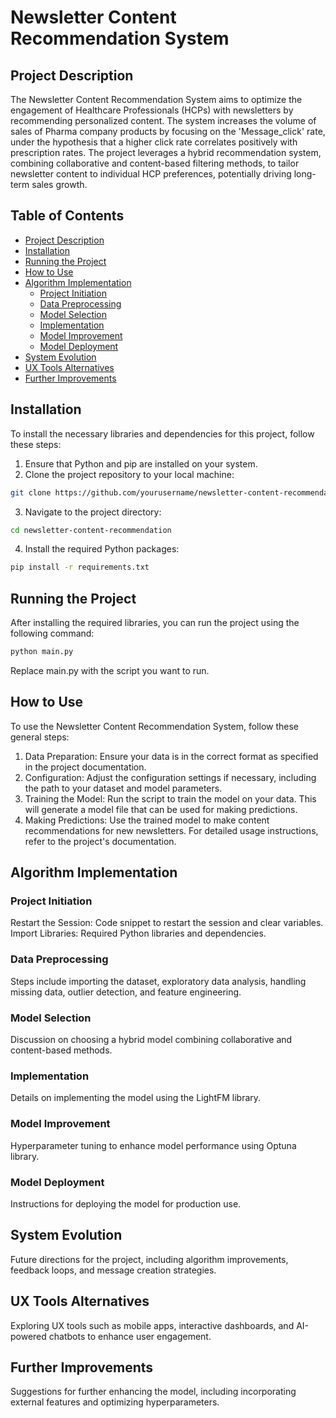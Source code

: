 # Newsletter Content Recommendation System

## Project Description
The Newsletter Content Recommendation System aims to optimize the engagement of Healthcare Professionals (HCPs) with newsletters by recommending personalized content. The system increases the volume of sales of Pharma company products by focusing on the 'Message_click' rate, under the hypothesis that a higher click rate correlates positively with prescription rates. The project leverages a hybrid recommendation system, combining collaborative and content-based filtering methods, to tailor newsletter content to individual HCP preferences, potentially driving long-term sales growth.

## Table of Contents
- [Project Description](#project-description)
- [Installation](#installation)
- [Running the Project](#running-the-project)
- [How to Use](#how-to-use)
- [Algorithm Implementation](#algorithm-implementation)
  - [Project Initiation](#project-initiation)
  - [Data Preprocessing](#data-preprocessing)
  - [Model Selection](#model-selection)
  - [Implementation](#implementation)
  - [Model Improvement](#model-improvement)
  - [Model Deployment](#model-deployment)
- [System Evolution](#system-evolution)
- [UX Tools Alternatives](#ux-tools-alternatives)
- [Further Improvements](#further-improvements)

## Installation
To install the necessary libraries and dependencies for this project, follow these steps:

1. Ensure that Python and pip are installed on your system.
2. Clone the project repository to your local machine:
```bash
git clone https://github.com/yourusername/newsletter-content-recommendation.git
```
3.  Navigate to the project directory:
```bash
cd newsletter-content-recommendation
```
4.  Install the required Python packages:
```bash
pip install -r requirements.txt
```
## Running the Project
After installing the required libraries, you can run the project using the following command:

```bash
python main.py
```
Replace main.py with the script you want to run.

## How to Use
To use the Newsletter Content Recommendation System, follow these general steps:

1. Data Preparation: Ensure your data is in the correct format as specified in the project documentation.
2. Configuration: Adjust the configuration settings if necessary, including the path to your dataset and model parameters.
3. Training the Model: Run the script to train the model on your data. This will generate a model file that can be used for making predictions.
4. Making Predictions: Use the trained model to make content recommendations for new newsletters.
For detailed usage instructions, refer to the project's documentation.

## Algorithm Implementation
### Project Initiation
Restart the Session: Code snippet to restart the session and clear variables.
Import Libraries: Required Python libraries and dependencies.
### Data Preprocessing
Steps include importing the dataset, exploratory data analysis, handling missing data, outlier detection, and feature engineering.
### Model Selection
Discussion on choosing a hybrid model combining collaborative and content-based methods.
### Implementation
Details on implementing the model using the LightFM library.
### Model Improvement
Hyperparameter tuning to enhance model performance using Optuna library.
### Model Deployment
Instructions for deploying the model for production use.

## System Evolution
Future directions for the project, including algorithm improvements, feedback loops, and message creation strategies.

## UX Tools Alternatives
Exploring UX tools such as mobile apps, interactive dashboards, and AI-powered chatbots to enhance user engagement.

## Further Improvements
Suggestions for further enhancing the model, including incorporating external features and optimizing hyperparameters.

